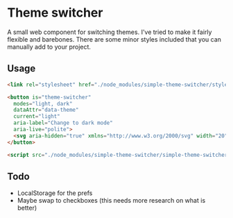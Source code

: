# Theme switcher

A small web component for switching themes. I've tried to make it fairly flexible and barebones. There are some minor styles included that you can manually add to your project.

## Usage

```HTML
<link rel="stylesheet" href="./node_modules/simple-theme-switcher/styles.css" />

<button is="theme-switcher"
  modes="light, dark"
  dataAttr="data-theme"
  current="light"
  aria-label="Change to dark mode"
  aria-live="polite">
  <svg aria-hidden="true" xmlns="http://www.w3.org/2000/svg" width="20" height="20" viewBox="0 0 24 24" fill="none" stroke="#ffffff" stroke-width="2" stroke-linecap="square" stroke-linejoin="round"><circle cx="12" cy="12" r="5"/><path d="M12 1v2M12 21v2M4.2 4.2l1.4 1.4M18.4 18.4l1.4 1.4M1 12h2M21 12h2M4.2 19.8l1.4-1.4M18.4 5.6l1.4-1.4"/></svg>
</button>

<script src="./node_modules/simple-theme-switcher/simple-theme-switcher.js"></script>
```

## Todo

- LocalStorage for the prefs
- Maybe swap to checkboxes (this needs more research on what is better)
